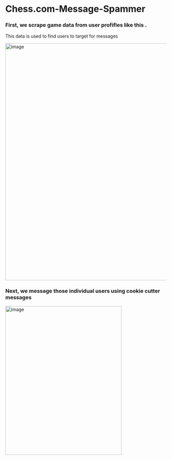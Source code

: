 # Chess.com-Message-Spammer


### First, we scrape game data from user profifles like this .
This data is used to find users to target for messages

<img width="886" height="737" alt="image" src="https://github.com/user-attachments/assets/c32b3371-8279-46c7-b5f3-d40a632a200e" />


### Next, we message those individual users using cookie cutter messages
<img width="363" height="463" alt="image" src="https://github.com/user-attachments/assets/4cbc5748-8a2e-47c4-b22f-fa5af9cf3472" />
